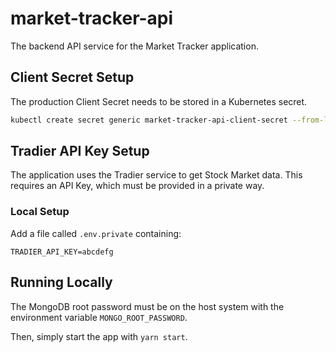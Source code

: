 # market-tracker-api

The backend API service for the Market Tracker application.

## Client Secret Setup

The production Client Secret needs to be stored in a Kubernetes secret.

```bash
kubectl create secret generic market-tracker-api-client-secret --from-literal=client-secret=######
```

## Tradier API Key Setup

The application uses the Tradier service to get Stock Market data. This requires an API Key, which must be provided in a private way.

### Local Setup

Add a file called `.env.private` containing:

```
TRADIER_API_KEY=abcdefg
```

## Running Locally

The MongoDB root password must be on the host system with the environment variable `MONGO_ROOT_PASSWORD`.

Then, simply start the app with `yarn start`.